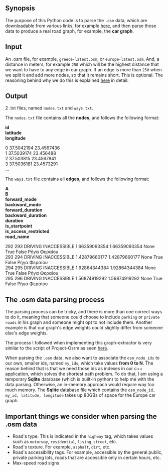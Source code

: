 ## Synopsis

The purpose of this Python code is to parse the `.osm` data, which are downloadable from various links, for example [here](https://www.geofabrik.de/data/download.html), and then parse those data to produce a real road graph, for example, the **car graph**.

## Input

An .osm file, for example, `greece-latest.osm`, or `europe-latest.osm`. And, a distance in meters, for example `250` which will be the highest distance that we want to have to any edge in our graph. If an edge is more than `250` when we split it and add more nodes, so that it remains short. This is optional. The reasoning behind why we do this is explained [here](https://github.com/outerpixels/routing-engine-backend/blob/master/README.md) in detail.

## Output

2 .txt files, named `nodes.txt` and `ways.txt`. 

The `nodes.txt` file contains all the **nodes**, and follows the following format:

**id      <br> 
latitude  <br>
longitude**

0      37.5042194  23.4567436 <br>
1      37.5039174  23.456488  <br>
2      37.503815   23.4567841 <br>
3      37.5036181  23.4573291 <br>
...                          

The `ways.txt` file contains all **edges**, and follows the following format:

**A <br> 
B <br> 
forward_mode <br> 
backward_mode <br> 
forward_duration <br> 
backward_duration <br> 
duration <br> 
is_startpoint <br> 
is_access_restricted <br> 
road_name**

292 293 DRIVING INACCESSIBLE 1.66359093354 1.66359093354 None True False Ρήγα Φεραίου<br>
293 294 DRIVING INACCESSIBLE 1.42879660177 1.42879660177 None True False Ρήγα Φεραίου<br>
294 295 DRIVING INACCESSIBLE 1.92864344384 1.92864344384 None True False Ρήγα Φεραίου<br>
295 296 DRIVING INACCESSIBLE 1.56874919292 1.56874919292 None True False Ρήγα Φεραίου<br>

## The .osm data parsing process 

The parsing process can be tricky, and there is more than one correct ways to do it, meaning that someone could choose to include `parking` or `private roads` in his graph and someone might opt to not include them. Another example is that our graph's edge weights could slightly differ from someone else's edge weights.

The process I followed when implementing this graph-extractor is very similar to the script of Project-Osrm as seen [here](https://github.com/Project-OSRM/osrm-backend/blob/master/profiles/car.lua). 

When parsing the `.osm` data, we also want to associate the `osm_node_ids` to our own, smaller ids, named `my_ids`, which take values **from 0 to N**. The reason behind that is that we need those ids as indexes in our c++ application, which solves the shortest path problem. To do that, I am using a temporary **Sqlite** database (which is built-in python) to help me with the data parsing. Otherwise, an in-memory approach would require way too much memory. The **Sqlite** database file which contains the `osm_node_id, my_id, latitude, longitude` takes up 80GBs of space for the Europe car graph.

## Important things we consider when parsing the .osm data

 - Road's type. This is indicated in the `highway` tag, which takes values such as `motorway`, `residential`, `living_street`, etc.
 - Road's texture. For example, `asphalt`, `dirt`, etc.
 - Road's accessibility tags. For example, accessible by the general public, private parking lots, roads that are accessible only in certain hours, etc.
 - Max-speed road signs
